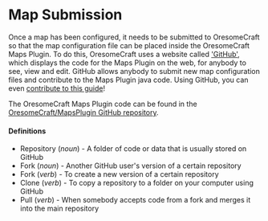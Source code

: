 Map Submission
==============

Once a map has been configured, it needs to be submitted to OresomeCraft so that the map configuration file can be placed inside the OresomeCraft Maps Plugin.
To do this, OresomeCraft uses a website called ['GitHub'](http://github.com), which displays the code for the Maps Plugin on the web, for anybody to see, view and edit.
GitHub allows anybody to submit new map configuration files and contribute to the Maps Plugin java code. Using GitHub, you can even [contribute to this guide](http://github.com/OresomeCraft/MapsPlugin-wiki)!

The OresomeCraft Maps Plugin code can be found in the [OresomeCraft/MapsPlugin GitHub repository](http://github.com/OresomeCraft/MapsPlugin).

#### Definitions

* Repository (*noun*) - A folder of code or data that is usually stored on GitHub
* Fork (*noun*) - Another GitHub user's version of a certain repository
* Fork (*verb*) - To create a new version of a certain repository
* Clone (*verb*) - To copy a repository to a folder on your computer using GitHub
* Pull (*verb*) - When somebody accepts code from a fork and merges it into the main repository